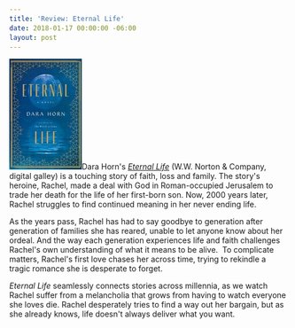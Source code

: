 ```yaml
---
title: 'Review: Eternal Life'
date: 2018-01-17 00:00:00 -06:00
layout: post
---
```


![](/assets/images/Eternal-Life-A-Novel-by-Horn-Dara-131x200.jpeg)Dara Horn's [_Eternal Life_](http://amzn.to/2BasDBi) (W.W. Norton & Company, digital galley) is a touching story of faith, loss and family. The story's heroine, Rachel, made a deal with God in Roman-occupied Jerusalem to trade her death for the life of her first-born son. Now, 2000 years later, Rachel struggles to find continued meaning in her never ending life.

As the years pass, Rachel has had to say goodbye to generation after generation of families she has reared, unable to let anyone know about her ordeal. And the way each generation experiences life and faith challenges Rachel's own understanding of what it means to be alive.  To complicate matters, Rachel's first love chases her across time, trying to rekindle a tragic romance she is desperate to forget.

_Eternal Life_ seamlessly connects stories across millennia, as we watch Rachel suffer from a melancholia that grows from having to watch everyone she loves die. Rachel desperately tries to find a way out her bargain, but as she already knows, life doesn't always deliver what you want.

